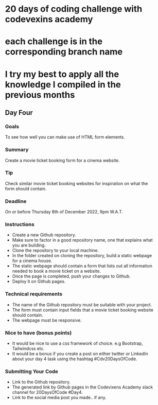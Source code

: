 # 20 days of coding challenge with codevexins academy
# each challenge is in the corresponding branch name
# I try my best to apply all the knowledge I compiled in the previous months
## Day Four

### Goals
To see how well you can make use of HTML form elements.

### Summary
Create a movie ticket booking form for a cinema website.

### Tip
Check similar movie ticket booking websites for inspiration on what the form should contain.

### Deadline
On or before Thursday 8th of December 2022, 9pm W.A.T.

### Instructions
- Create a new Github repository.
- Make sure to factor in a good repository name, one that explains what you are building.
- Clone the repository to your local machine.
- In the folder created on cloning the repository, build a static webpage for a cinema house.
- The static webpage should contain a form that lists out all information needed to book a movie ticket on a website.
- Once the page is completed, push your changes to Github.
- Deploy it on Github pages.

### Technical requirements
- The name of the Github repository must be suitable with your project.
- The form must contain input fields that a movie ticket booking website should contain.
- The webpage must be responsive.

### Nice to have (bonus points)
- It would be nice to use a css framework of choice. e.g Bootstrap, Tailwindcss etc.
- It would be a bonus if you create a post on either twitter or LinkedIn about your day 4 task using the hashtag #Cdv20DaysOfCode.

### Submitting Your Code
- Link to the Github repository.
- The generated link by Github pages in the Codevixens Academy slack channel for 20DaysOfCode #Day4.
- Link to the social media post you made.. if any.
